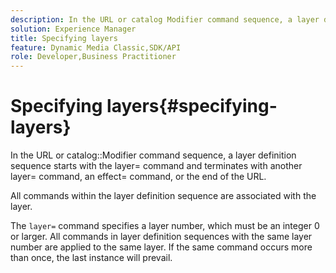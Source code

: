 ```yaml
---
description: In the URL or catalog Modifier command sequence, a layer definition sequence starts with the layer= command and terminates with another layer= command, an effect= command, or the end of the URL.
solution: Experience Manager
title: Specifying layers
feature: Dynamic Media Classic,SDK/API
role: Developer,Business Practitioner
---
```


# Specifying layers{#specifying-layers}

In the URL or catalog::Modifier command sequence, a layer definition sequence starts with the layer= command and terminates with another layer= command, an effect= command, or the end of the URL.

All commands within the layer definition sequence are associated with the layer.

The `layer=` command specifies a layer number, which must be an integer 0 or larger. All commands in layer definition sequences with the same layer number are applied to the same layer. If the same command occurs more than once, the last instance will prevail. 
